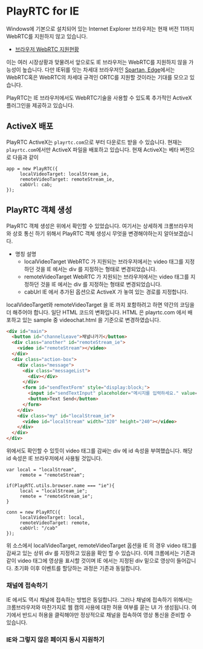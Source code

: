 # PlayRTC for IE

Windows에 기본으로 설치되어 있는 Internet Explorer 브라우저는 현재 버전 11까지 WebRTC를 지원하지 않고 있습니다.

- [브라우저 WebRTC 지원현황](http://caniuse.com/#feat=rtcpeerconnection)

이는 여러 시장상황과 맞물려서 앞으로도 IE 브라우저는 WebRTC를 지원하지 않을 가능성이 높습니다. 다만 IE뒤를 잇는 차세대 브라우저인 [Spartan, Edge](http://windows.microsoft.com/en-us/windows/preview-microsoft-edge-pc)에서는 WebRTC혹은 WebRTC의 차세대 규격인 ORTC를 지원할 것이라는 기대를 모으고 있습니다.

PlayRTC는 IE 브라우저에서도 WebRTC기술을 사용할 수 있도록 추가적인 ActiveX 플러그인을 제공하고 있습니다.

## ActiveX 배포

PlayRTC ActiveX는 `playrtc.com`으로 부터 다운로드 받을 수 있습니다. 현재는 `playrtc.com`에서만 ActiveX 파일을 배포하고 있습니다. 현재 ActiveX는 베타 버전으로 다음과 같이

```
app = new PlayRTC({
     localVideoTarget: localStream_ie,
     remoteVideoTarget: remoteStream_ie,
     cabUrl: cab;
});
```

## PlayRTC 객체 생성

PlayRTC 객체 생성은 위에서 확인할 수 있었습니다. 여기서는 상세하게 크롬브라우저와 상호 통신 하기 위해서 PlayRTC 객체 생성시 무엇을 변경해야하는지 알아보겠습니다.

- 명칭	설명
  - localVideoTarget	 WebRTC 가 지원되는 브라우저에서는 video 태그를 지정하던 것을 IE 에서는 div 를 지정하는 형태로 변경되었습니다.
  - remoteVideoTarget	 WebRTC 가 지원되는 브라우저에서는 video 태그를 지정하던 것을 IE 에서는 div 를 지정하는 형태로 변경되었습니다.
  - cabUrl	 IE 에서 추가된 옵션으로 ActiveX 가 놓여 있는 경로를 지정합니다.

localVideoTarget와 remoteVideoTarget 을 IE 까지 포함하려고 하면 약간의 코딩을 더 해주어야 합니다. 일단 HTML 코드의 변화입니다. HTML 은 playrtc.com 에서 배포하고 있는 sample 중 videochat.html 을 기준으로 변경하였습니다.

``` HTML
<div id="main">
  <button id="channelLeave">채널나가기</button>
  <div class="another" id="remoteStream_ie">
    <video id="remoteStream"></video>
  </div>
  <div class="action-box">
    <div class="message">
      <div class="messageList">
        <div></div>
      </div>
      <form id="sendTextForm" style="display:block;">
        <input id="sendTextInput" placeholder="메시지를 입력하세요." value="" />
        <button>Text Send</button>
      </form>
    </div>
    <div class="my" id="localStream_ie">
      <video id="localStream" width="320" height="240"></video>
    </div>
  </div>
</div>
```

위에서도 확인할 수 있듯이 video 태그를 감싸는 div 에 id 속성을 부여했습니다. 해당 id 속성은 IE 브라우저에서 사용될 것입니다.

```
var local = "localStream",
     remote = "remoteStream";

if(PlayRTC.utils.browser.name === "ie"){
     local = "localStream_ie";
     remote = "remoteStream_ie";
}

conn = new PlayRTC({
     localVideoTarget: local,
     remoteVideoTarget: remote,
     cabUrl: "/cab"
});
```

위 소스에서 localVideoTarget, remoteVideoTarget 옵션을 IE 의 경우 video 태그를 감싸고 있는 상위 div 를 지정하고 있음을 확인 할 수 있습니다. 이제 크롬에서는 기존과 같이 video 태그에 영상을 표시할 것이며 IE 에서는 지정된 div 밑으로 영상이 들어갑니다. 초기화 이후 이벤트를 할당하는 과정은 기존과 동일합니다.


### 채널에 접속하기

IE 에서도 역시 채널에 접속하는 방법은 동일합니다. 그러나 채널에 접속하기 위해서는 크롬브라우저와 마찬가지로 웹 캠의 사용에 대한 허용 여부를 묻는 UI 가 생성됩니다. 여기에서 반드시 허용을 클릭해야만 정상적으로 채널을 접속하여 영상 통신을 준비할 수 있습니다.

### IE와 그렇지 않은 페이지 동시 지원하기
